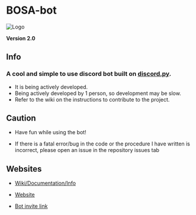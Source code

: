 # BOSA-bot

![Logo](https://cdn.discordapp.com/avatars/844755365191352358/9d8fd75f36f5bd4e2866e6fcd8acac26.png?size=128)


**Version 2.0**


## Info
### A cool and simple to use discord bot built on [discord.py](https://github.com/Rapptz/discord.py).

- It is being actively developed.
- Being actively developed by 1 person, so development may be slow.
- Refer to the wiki on the instructions to contribute to the project.

## Caution

- Have fun while using the bot! 

- If there is a fatal error/bug in the code or the procedure I have written is incorrect, please open an issue in the repository issues tab []()

## Websites

- [Wiki/Documentation/Info](https://github.com/absozero/BOSA-bot/wiki)

- [Website](https://absozero.github.io/BOSA-bot/)

- [Bot invite link](https://discord.com/api/oauth2/authorize?client_id=844755365191352358&permissions=8&scope=bot)
